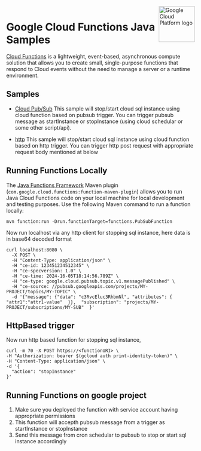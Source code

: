 <img src="https://avatars2.githubusercontent.com/u/2810941?v=3&s=96" alt="Google Cloud Platform logo" title="Google Cloud Platform" align="right" height="96" width="96"/>

# Google Cloud Functions Java Samples

[Cloud Functions][functions_docs] is a lightweight, event-based, asynchronous
compute solution that allows you to create small, single-purpose functions that
respond to Cloud events without the need to manage a server or a runtime
environment.

[functions_docs]: https://cloud.google.com/functions/docs/

## Samples

* [Cloud Pub/Sub](pubsub/)
This sample will stop/start cloud sql instance using cloud function based on pubsub trigger. You can trigger pubsub message as startInstance or stopInstance (using cloud schedular or some other script/api).

* [http](http/)
This sample will stop/start cloud sql instance using cloud function based on http trigger. You can trigger http post request with appropriate request body mentioned at below

## Running Functions Locally
The [Java Functions Framework](https://github.com/GoogleCloudPlatform/functions-framework-java)
Maven plugin (`com.google.cloud.functions:function-maven-plugin`) allows you to run Java Cloud
Functions code on your local machine for local development and testing purposes. Use the following
Maven command to run a function locally:

```
mvn function:run -Drun.functionTarget=functions.PubSubFunction
```

Now run localhost via any http client for stopping sql instance, here data is in base64 decoded format
```
curl localhost:8080 \
  -X POST \
  -H "Content-Type: application/json" \
  -H "ce-id: 123451234512345" \
  -H "ce-specversion: 1.0" \
  -H "ce-time: 2024-16-05T18:14:56.789Z" \
  -H "ce-type: google.cloud.pubsub.topic.v1.messagePublished" \
  -H "ce-source: //pubsub.googleapis.com/projects/MY-PROJECT/topics/MY-TOPIC" \
  -d '{"message": {"data": "c3RvcEluc3RhbmNl", "attributes": { "attr1":"attr1-value"  }},  "subscription": "projects/MY-PROJECT/subscriptions/MY-SUB"  }'

```

## HttpBased trigger

Now run http based function for stopping sql instance,
```
curl -m 70 -X POST https://<functionURI> \
-H "Authorization: bearer $(gcloud auth print-identity-token)" \
-H "Content-Type: application/json" \
-d '{
  "action": "stopInstance"
}'

```

## Running Functions on google project
1. Make sure you deployed the function with service account having appropriate permissions
2. This function will accepth pubsub message from a trigger as startInstance or stopInstance
3. Send this message from cron schedular to pubsub to stop or start sql instance accordingly

